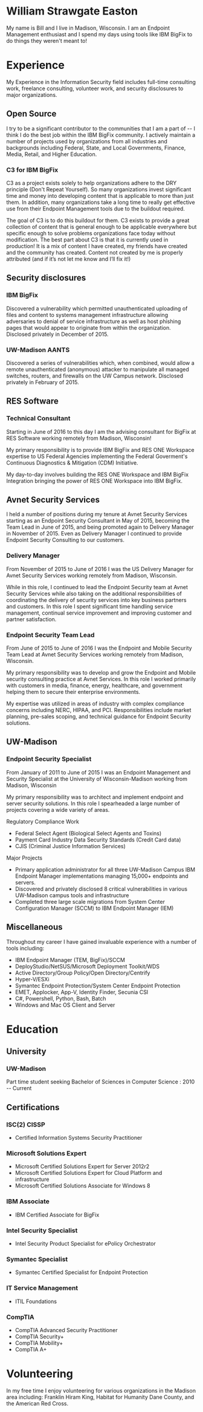# William Strawgate Easton

My name is Bill and I live in Madison, Wisconsin. I am an Endpoint Management enthusiast and I spend my days using tools like IBM BigFix to do things they weren't meant to!

# Experience

My Experience in the Information Security field includes full-time consulting work, freelance consulting, volunteer work, and security disclosures to major organizations.

## Open Source

I try to be a significant contributor to the communities that I am a part of -- I think I do the best job within the IBM BigFix community. I actively maintain a number of projects used by organizations from all industries and backgrounds including Federal, State, and Local Governments, Finance, Media, Retail, and Higher Education.

### C3 for IBM BigFix

C3 as a project exists solely to help organizations adhere to the DRY principle (Don't Repeat Yourself). So many organizations invest significant time and money into developing content that is applicable to more than just them. In addition, many organizations take a long time to really get effective use from their Endpoint Management tools due to the buildout required.

The goal of C3 is to do this buildout for them. C3 exists to provide a great collection of content that is general enough to be applicable everywhere but specific enough to solve problems organizations face today without modification. The best part about C3 is that it is currently used in production! It is a mix of content I have created, my friends have created and the community has created. Content not created by me is properly attributed (and if it’s not let me know and I’ll fix it!)

## Security disclosures

### IBM BigFix

Discovered a vulnerability which permitted unauthenticated uploading of files and content to systems management infrastructure allowing adversaries to denial of service infrastructure as well as host phishing pages that would appear to originate from within the organization. Disclosed privately in December of 2015.

### UW-Madison AANTS

Discovered a series of vulnerabilities which, when combined, would allow a remote unauthenticated (anonymous) attacker to manipulate all managed switches, routers, and firewalls on the UW Campus network. Disclosed privately in February of 2015.

## RES Software

### Technical Consultant

Starting in June of 2016 to this day I am the advising consultant for BigFix at RES Software working remotely from Madison, Wisconsin!

My primary responsibility is to provide IBM BigFix and RES ONE Workspace expertise to US Federal Agencies implementing the Federal Goverment's Continuous Diagnostics & Mitigation (CDM) Initiative.

My day-to-day involves building the RES ONE Workspace and IBM BigFix Integration bringing the power of RES ONE Workspace into IBM BigFix.

## Avnet Security Services

I held a number of positions during my tenure at Avnet Security Services starting as an Endpoint Security Consultant in May of 2015, becoming the Team Lead in June of 2015, and being promoted again to Delivery Manager in November of 2015. Even as Delivery Manager I continued to provide Endpoint Security Consulting to our customers.

### Delivery Manager

From November of 2015 to June of 2016 I was the US Delivery Manager for Avnet Security Services working remotely from Madison, Wisconsin.

While in this role, I continued to lead the Endpoint Security team at Avnet Security Services while also taking on the additional responsibilities of coordinating the delivery of security services into key business partners and customers. In this role I spent significant time handling service management, continual service improvement and improving customer and partner satisfaction.

### Endpoint Security Team Lead

From June of 2015 to June of 2016 I was the Endpoint and Mobile Security Team Lead at Avnet Security Services working remotely from Madison, Wisconsin.

My primary responsibility was to develop and grow the Endpoint and Mobile security consulting practice at Avnet Services. In this role I worked primarily with customers in media, finance, energy, healthcare, and government helping them to secure their enterprise environments.

My expertise was utilized in areas of industry with complex compliance concerns including NERC, HIPAA, and PCI. Responsibilities include market planning, pre-sales scoping, and technical guidance for Endpoint Security solutions.

## UW-Madison

### Endpoint Security Specialist

From January of 2011 to June of 2015 I was an Endpoint Management and Security Specialist at the University of Wisconsin-Madison working from Madison, Wisconsin

My primary responsibility was to architect and implement endpoint and server security solutions. In this role I spearheaded a large number of projects covering a wide variety of areas.

Regulatory Compliance Work

+ Federal Select Agent (Biological Select Agents and Toxins)
+ Payment Card Industry Data Security Standards (Credit Card data)
+ CJIS (Criminal Justice Information Services)

Major Projects

+ Primary application administrator for all three UW-Madison
Campus IBM Endpoint Manager implementations managing
15,000+ endpoints and servers.
+ Discovered and privately disclosed 8 critical vulnerabilities in
various UW-Madison campus tools and infrastructure
+ Completed three large scale migrations from System Center
Configuration Manager (SCCM) to IBM Endpoint Manager (IEM)

## Miscellaneous

Throughout my career I have gained invaluable experience with a number of tools including:

+ IBM Endpoint Manager (TEM, BigFix)/SCCM
+ DeployStudio/NetSUS/Microsoft Deployment Toolkit/WDS
+ Active Directory/Group Policy/Open Directory/Centrify
+ Hyper-V/ESXi
+ Symantec Endpoint Protection/System Center Endpoint Protection
+ EMET, Applocker, App-V, Identity Finder, Secunia CSI
+ C#, Powershell, Python, Bash, Batch
+ Windows and Mac OS Client and Server

# Education

## University

### UW-Madison

Part time student seeking Bachelor of Sciences in Computer Science : 2010 -- Current

## Certifications

### ISC(2) CISSP

* Certified Information Systems Security Practitioner

### Microsoft Solutions Expert

* Microsoft Certified Solutions Expert for Server 2012r2
* Microsoft Certified Solutions Expert for Cloud Platform and infrastructure
* Microsoft Certified Solutions Associate for Windows 8

### IBM Associate

* IBM Certified Associate for BigFix

### Intel Security Specialist

* Intel Security Product Specialist for ePolicy Orchestrator
### Symantec Specialist

* Symantec Certified Specialist for Endpoint Protection

### IT Service Management

* ITIL Foundations

### CompTIA

* CompTIA Advanced Security Practitioner
* CompTIA Security+
* CompTIA Mobility+
* CompTIA A+

# Volunteering

In my free time I enjoy volunteering for various organizations in the Madison area including: Franklin Hiram King, Habitat for Humanity Dane County, and the American Red Cross.
